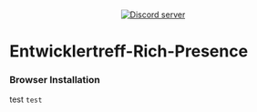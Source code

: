 <div align="center">
  <br />
  <p>
    <a href="https://entwickler.cc"><img src="https://discordapp.com/api/guilds/365116470339960832/embed.png" alt="Discord server" /></a>
  </p>
</div>

# Entwicklertreff-Rich-Presence

### __Browser__ Installation
test `test`
